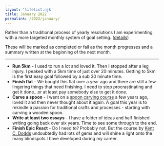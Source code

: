```yaml
---
layout: 'lifelist.njk'
title: January 2022
permalink: /2022/january/
---
```


Rather than a traditional process of yearly resolutions I am experimenting with a more targeted monthly
system of goal setting. ([details](../2021-review-2022-goals))

These will be marked as completed or fail as the month progresses and a summary written at the beginning of
the next month.

---

- <strong class="green-background">Run 5km</strong> - I used to run a lot and loved it. Then I stopped after a leg injury. I peaked with a 5km time of just over 20 minutes. Getting to 5km is the first easy goal followed by a sub 30 minute time.
- <strong class="green-background">Finish flat</strong> - We bought this flat over a year ago and there are still a few lingering things that need finishing. I need to stop procrastinating and get it done...or at least pay somebody else to get it done.
- <strong class="green-background">Carve a spoon</strong> - I went on a [spoon carving course](https://barnthespoon.com/) a few years ago, loved it and then never thought about it again. A goal this year is to rekindle a passion for traditional crafts and processes - starting with carving a wooden spoon.
- <strong class="green-background">Write at least two essays</strong> - I have a folder of ideas and half finished writing going back over six years. Time to see some through to the end.
- <strong class="green-background">Finish Epic React</strong> - Do I need to? Probably not. But the course by [Kent C. Dodds](https://kentcdodds.com/) undoubtedly had lots of gems and will shine a light onto the many blindspots I have developed during my career.
